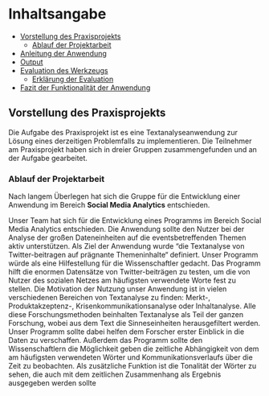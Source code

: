 # Inhaltsangabe 
- [Vorstellung des Praxisprojekts](#vorstellung-des-Praxisprojekts) 
   - [Ablauf der Projektarbeit](#ablauf-der-projektarbeit)
- [Anleitung der Anwendung](#anleitung-der-anwendung)
- [Output](#output)
- [Evaluation des Werkzeugs](#evaluation-des-werkzeugs)
   - [Erklärung der Evaluation](#erklärung-der-evaluation) 
- [Fazit der Funktionalität der Anwendung](#fazit-der-funktionalität-der-anwendung)

## Vorstellung des Praxisprojekts
Die Aufgabe des Praxisprojekt ist es eine Textanalyseanwendung zur Lösung eines derzeitigen Problemfalls zu implementieren. Die Teilnehmer am Praxisprojekt haben sich in dreier Gruppen zusammengefunden und an der Aufgabe gearbeitet.

### Ablauf der Projektarbeit
Nach langem Überlegen hat sich die Gruppe für die Entwicklung einer Anwendung im Bereich **Social Media Analytics** entschieden. 



Unser Team hat sich für die Entwicklung eines Programms im Bereich Social Media Analytics entschieden. Die Anwendung sollte den Nutzer bei der Analyse der großen Dateneinheiten auf die eventsbetreffenden Themen aktiv unterstützen.  Als Ziel der Anwendung wurde “die Textanalyse von Twitter-beitragen auf prägnante Themeninhalte“ definiert. 
Unser Programm würde als eine Hilfestellung für die Wissenschaftler gedacht. Das Programm hilft die enormen Datensätze von Twitter-beiträgen zu testen, um die von Nutzer des sozialen Netzes am häufigsten verwendete Worte fest zu stellen. Die Motivation der Nutzung unser Anwendung ist in vielen verschiedenen Bereichen von Textanalyse zu finden: Merkt-, Produktakzeptenz-, Krisenkommunikationsanalyse oder Inhaltanalyse. Alle diese Forschungsmethoden beinhalten Textanalyse als Teil der ganzen Forschung, wobei aus dem Text die Sinneseinheiten herausgefiltert werden. Unser Programm sollte dabei helfen dem Forscher erster Einblick in die Daten zu verschaffen. Außerdem das Programm sollte den Wissenschaftlern die Möglichkeit geben die zeitliche Abhängigkeit von dem am häufigsten verwendeten Wörter und Kommunikationsverlaufs über die Zeit zu beobachten. Als zusätzliche Funktion ist die Tonalität der Wörter zu sehen, die auch mit dem zeitlichen Zusammenhang als Ergebnis ausgegeben werden sollte
